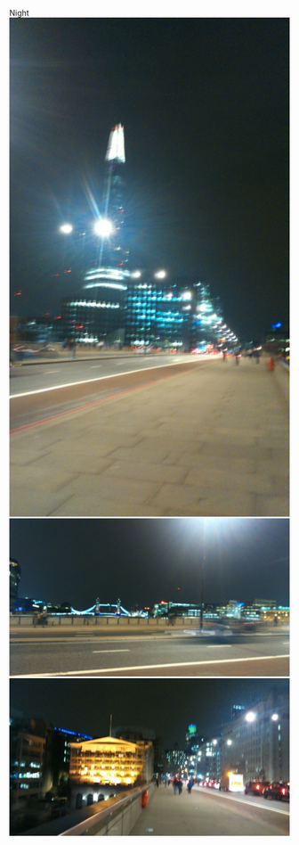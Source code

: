 <!--
title: Night
date: Thu Sep 04 2014 21:04:00 GMT+0100 (British Summer Time)
tags: night,getting,home,late,tonight,opportunity
-->
Night
![](96640487727-0.jpg)
![](96640487727-1.jpg)
![](96640487727-2.jpg)
